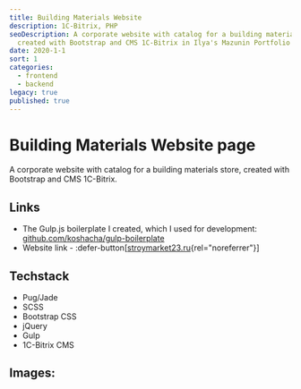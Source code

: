 ```yaml
---
title: Building Materials Website
description: 1C-Bitrix, PHP
seoDescription: A corporate website with catalog for a building materials store,
  created with Bootstrap and CMS 1C-Bitrix in Ilya's Mazunin Portfolio
date: 2020-1-1
sort: 1
categories:
  - frontend
  - backend
legacy: true
published: true
---
```


# Building Materials Website page

A corporate website with catalog for a building materials store, created with Bootstrap and CMS 1C-Bitrix.

## Links

- The Gulp.js boilerplate I created, which I used for development: [github.com/koshacha/gulp-boilerplate](https://github.com/koshacha/gulp-boilerplate)
- Website link -
  :defer-button[[stroymarket23.ru](https://stroymarket23.ru/){rel="noreferrer"}]

## Techstack

- Pug/Jade
- SCSS
- Bootstrap CSS
- jQuery
- Gulp
- 1C-Bitrix CMS

## Images:
